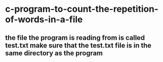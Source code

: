 # c-program-to-count-the-repetition-of-words-in-a-file
## the file the program is reading from is called test.txt make sure that the test.txt file is in the same directory as the program
